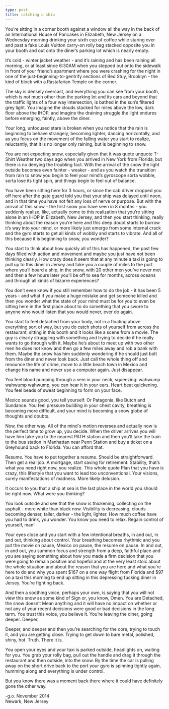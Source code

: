 ```yaml
---
type: post
title: catching a ship
---
```

You’re sitting in a corner booth against a window all the way in the back of an International House of Pancakes in Elizabeth, New Jersey on a Wednesday morning drinking your sixth cup of coffee while staring over and past a fake Louis Vuitton carry-on rolly bag stacked opposite you in your booth and out onto the diner’s parking lot which is nearly empty.

It’s cold - winter jacket weather - and it’s raining and has been raining all morning, or at least since 6:30AM when you stepped out onto the sidewalk in front of your friend’s apartment where you were crashing for the night in one of the just-beginning-to-gentrify sections of Bed Stuy, Brooklyn - the kind of block with a Rastafarian Temple on the corner. 

The sky is densely overcast, and everything you can see from your booth, which is not much other than the parking lot and its cars and beyond that the traffic lights of a four way intersection, is bathed in the sun’s filtered grey light. You imagine the clouds stacked for miles above the low, dark floor above the IHOP, and imagine the draining struggle the light endures before emerging, faintly, above the diner. 

Your long, unfocused stare is broken when you notice that the rain is beginning to behave strangely, becoming lighter, dancing horizontally, and as you focus on the movement of the falling water you start to realize, reluctantly, that it is no longer only raining, but is beginning to snow. 

You are not expecting snow, especially given that it was quote unquote T-Shirt Weather two days ago when you arrived in New York from Florida, but there is no denying the troubling fact. With the arrival of the snow the light outside becomes even fainter - weaker - and as you watch the transition from rain to snow you begin to feel your mind’s gyroscope sorta wobble, sorta lose its tight spin, and things begin to feel out of balance. 

You have been sitting here for 3 hours, or since the cab driver dropped you off here after the gate guard told you that your ship was delayed until noon, and in that time you have not felt any loss of nerve or purpose. But with the arrival of this snow - the first snow you have seen in 8 months - you suddenly realize, like, actually come to this realization that you’re sitting alone in an IHOP in Elizabeth, New Jersey, and then you start thinking, really thinking about the reason you’re here and this deep doubt starts to burrow it’s way into your mind, or more likely just emerge from some internal crack and the gyro starts to get all kinds of wobbly and starts to vibrate. And all of this because it is beginning to snow, you wonder? 

You start to think about how quickly all of this has happened, the past few days filled with action and movement and maybe you just have not been thinking clearly. How crazy does it seem that at any minute a taxi is going to pull up to this diner in Jersey and take you a couple of miles to the port where you’ll board a ship, in the snow, with 20 other men you’ve never met and then a few hours later you’ll be off to sea for months, across oceans and through all kinds of bizarre experiences? 

You don’t even know if you still remember how to do the job - it has been 5 years - and what if you make a huge mistake and get someone killed and then you wonder what the state of your mind must be for you to even be sitting here in the first place about to do something that you swore to anyone who would listen that you would never, ever do again. 

You start to feel detached from your body, not in a floating above everything sort of way, but you do catch shots of yourself from across the restaurant, sitting in this booth and it looks like a scene from a movie. The guy is clearly struggling with something and trying to decide if he really wants to go through with it. Maybe he’s about to meet up with two other men he does not know and then go a few miles away and rob a bank with them. Maybe the snow has him suddenly wondering if he should just bolt from the diner and never look back. Just call the whole thing off and renounce the life of crime, move to a little beach town in Mexico and change his name and never use a computer again. Just disappear.

You feel blood pumping through a vein in your neck, squeezing: wahwump wahwump wahwump, you can hear it in your ears. Heart beat quickening. You feel beads of sweat beginning to form on your face. 

Mexico sounds good, you tell yourself. Or Patagonia, like Butch and Sundance. You feel pressure building in your chest cavity, breathing is becoming more difficult, and your mind is becoming a snow globe of thoughts and doubts. 

Now, the other way. All of the mind's motion reverses and actually now is the perfect time to grow up, you decide. When the driver arrives you will have him take you to the nearest PATH station and then you’ll take the train to the bus station in Manhattan near Penn Station and buy a ticket on a Greyhound back to Florida. You can afford that.

Resume. You have to put together a resume. Should be straightforward. Then get a real job. A mortgage, start saving for retirement. Stability, that’s what you need right now, you realize. This whole quote Plan that you have is crazy, this lifestyle that you want to lead too unconventional. Your visions, surely manifestations of madness. More likely delusion. 

It occurs to you that a ship at sea is the last place in the world you should be right now. What were you thinking?

You look outside and see that the snow is thickening, collecting on the asphalt - more white than black now. Visibility is decreasing, clouds becoming denser, taller, darker - the light, lighter. How much coffee have you had to drink, you wonder. You know you need to relax. Regain control of yourself, man!

Your eyes close and you start with a few intentional breaths, in and out, in and out, thinking about control. Your breathing becomes rhythmic and you put the movie on pause, Mexico on pause, the resume on pause. In and out, in and out, you summon focus and strength from a deep, faithful place and you are saying something about how you made a firm decision that you were going to remain positive and hopeful and at the very least stoic about the whole situation and about the reason that you are here and what you’re here to do and why you spent $167 on a one way flight from Florida and $97 on a taxi this morning to end up sitting in this depressing fucking diner in Jersey. You’re fighting back. 

And then a soothing voice, perhaps your own, is saying that you will not view this snow as some kind of Sign or, you know, Omen. You are Detached, the snow doesn’t Mean anything and it will have no impact on whether or not any of your recent decisions were good or bad decisions in the long term. You trust this voice, you believe it. You’re leaving the diner, going deeper. Deeper.

Deeper, and deeper and then you’re searching for the core, trying to touch it, and you are getting close. Trying to get down to bare metal, polished, shiny, hot. Truth. There it is.

You open your eyes and your taxi is parked outside, headlights on, waiting for you. You grab your rolly bag, pull out the handle and drag it through the restaurant and then outside, into the snow. By the time the car is pulling away on the short drive back to the port your gyro is spinning tightly again, humming along and everything is under control. 

But you know there was a moment back there where it could have definitely gone the other way.

-g.o. 
November 2014  
Newark, New Jersey
